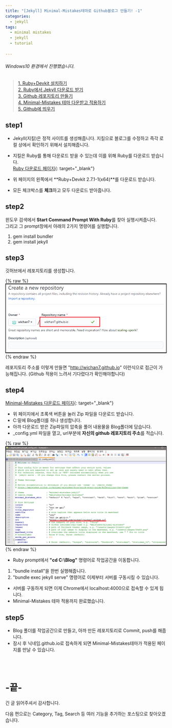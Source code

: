 ```yaml
---
title: "[Jekyll] Minimal-Mistakes테마로 Github블로그 만들기! -1"
categories: 
  - jekyll
tags:
  - minimal mistakes
  - jekyll
  - tutorial
  
---
```


###### Windows10 환경에서 진행했습니다.  

> [1. Ruby+Devkit 설치하기](#step1)  
> [2. Ruby에서 Jekyll 다운로드 받기](#step2)  
> [3. Github 레포지토리 만들기](#step3)  
> [4. Minimal-Mistakes 테마 다운받고 적용하기](#step4)  
> [5. Github에 띄우기](#step5)  

## step1
- Jekyll(지킬)은 정적 사이트를 생성해줍니다. 지킬으로 블로그를 수정하고 즉각 로컬 상에서 확인하기 위해서 설치해줍니다.  
- 지킬은 Ruby를 통해 다운로드 받을 수 있는데 이를 위해 Ruby를 다운로드 받습니다.  
[Ruby 다운로드 페이지](https://rubyinstaller.org/downloads/){: target="_blank"}  

- 위 페이지의 왼쪽에서 **Ruby+Devkit 2.7.1-1(x64)**를 다운로드 받습니다.  
- 모든 체크박스를 **체크**하고 모두 다운로드 받아줍니다.  

## step2
윈도우 검색에서 **Start Command Prompt With Ruby**를 찾아 실행시켜줍니다.  
그리고 그 prompt창에서 아래의 2가지 명령어를 실행합니다.  
1. gem install bundler  
2. gem install jekyll  

## step3
깃허브에서 레포지토리를 생성합니다. 

{% raw %}![alt](/assets/images/jekyll_tutorial/github_create_repository.png){% endraw %}  

레포지토리 주소를 이렇게 만들면 "http://wichan7.github.io" 이런식으로 접근이 가능해집니다. (Github 적용이 느려서 기다렸다가 확인해야합니다)  


## step4
[Minimal-Mistakes 다운로드 페이지](https://github.com/mmistakes/minimal-mistakes){: target="_blank"}  
- 위 페이지에서 초록색 버튼을 눌러 Zip 파일을 다운로드 받습니다.  
- C:밑에 Blog폴더를 하나 생성합니다.  
- 아까 다운로드 받은 Zip파일의 압축을 풀어 내용물을 Blog폴더에 담습니다.  
- _config.yml 파일을 열고, url부분에 **자신의 github 레포지토리 주소**를 적습니다.  

{% raw %}![alt](/assets/images/jekyll_tutorial/jekyll_config.png){% endraw %}  

- Ruby prompt에서 **"cd C:\\Blog"** 명령어로 작업공간을 이동합니다.  
1. "bundle install"을 한번 실행해줍니다.  
2. "bundle exec jekyll serve" 명령어로 이제부터 서버를 구동시킬 수 있습니다.  
- 서버를 구동하게 되면 이제 Chrome에서 localhost:4000으로 접속할 수 있게 됩니다.  
- Minimal-Mistakes 테마 적용까지 완료했습니다.  

## step5
- Blog 폴더를 작업공간으로 만들고, 아까 만든 레포지토리로 Commit, push를 해줍니다.  
- 잠시 후 닉네임.github.io로 접속하게 되면 Minimal-Mistakes테마가 적용된 페이지를 만날 수 있습니다.  

<br><br>
# -끝-
긴 글 읽어주셔서 감사합니다.  

다음 편으로는 Category, Tag, Search 등 여러 기능을 추가하는 포스팅으로 찾아오겠습니다.  

